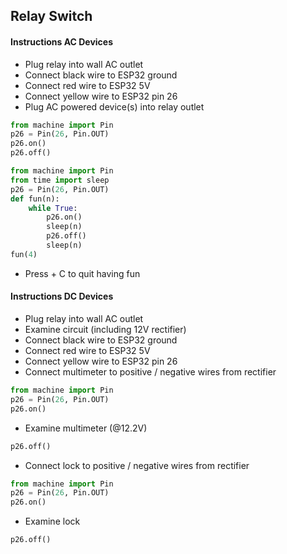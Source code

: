 ## Relay Switch

#### Instructions AC Devices
 - Plug relay into wall AC outlet
 - Connect black wire to ESP32 ground
 - Connect red wire to ESP32 5V
 - Connect yellow wire to ESP32 pin 26
 - Plug AC powered device(s) into relay outlet
```Python
from machine import Pin
p26 = Pin(26, Pin.OUT)
p26.on()
p26.off()
```
```Python
from machine import Pin
from time import sleep
p26 = Pin(26, Pin.OUT)
def fun(n):
    while True:
        p26.on()
        sleep(n)
        p26.off()
        sleep(n)
fun(4)
```
 - Press <ctrl> + C to quit having fun

#### Instructions DC Devices
 - Plug relay into wall AC outlet
 - Examine circuit (including 12V rectifier)
 - Connect black wire to ESP32 ground
 - Connect red wire to ESP32 5V
 - Connect yellow wire to ESP32 pin 26
 - Connect multimeter to positive / negative wires from rectifier
```Python
from machine import Pin
p26 = Pin(26, Pin.OUT)
p26.on()
```
 - Examine multimeter (@12.2V)
```Python
p26.off()
```
 - Connect lock to positive / negative wires from rectifier
```Python
from machine import Pin
p26 = Pin(26, Pin.OUT)
p26.on()
```
 - Examine lock
```Python
p26.off()
```